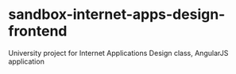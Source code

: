 # sandbox-internet-apps-design-frontend
University project for Internet Applications Design class, AngularJS application
